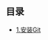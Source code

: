 ## 目录

- [1.安装Git](https://github.com/AnOptimistSeePessimist/git-tutorial/blob/master/1.%E5%AE%89%E8%A3%85Git.md)




